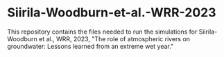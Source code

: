 # Siirila-Woodburn-et-al.-WRR-2023
This repository contains the files needed to run the simulations for Siirila-Woodburn et al., WRR, 2023, "The role of atmospheric rivers on groundwater: Lessons learned from an extreme wet year."
